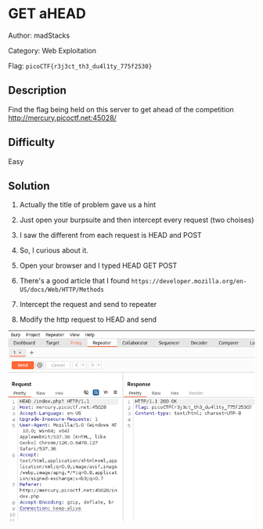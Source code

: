 # GET aHEAD

Author: madStacks

Category: Web Exploitation

Flag: `picoCTF{r3j3ct_th3_du4l1ty_775f2530}`

## Description

Find the flag being held on this server to get ahead of the competition http://mercury.picoctf.net:45028/

## Difficulty

Easy

## Solution

1. Actually the title of problem gave us a hint

2. Just open your burpsuite and then intercept every request (two choises)

3. I saw the different from each request is HEAD and POST

4. So, I curious about it.

5. Open your browser and I typed HEAD GET POST

6. There's a good article that I found `https://developer.mozilla.org/en-US/docs/Web/HTTP/Methods`

7. Intercept the request and send to repeater

8. Modify the http request to HEAD and send

![POC 1](image.png)
